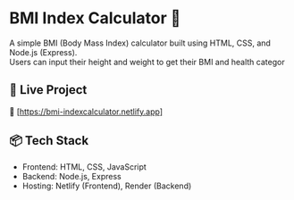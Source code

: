 # BMI Index Calculator 🧮

A simple BMI (Body Mass Index) calculator built using HTML, CSS, and Node.js (Express).  
Users can input their height and weight to get their BMI and health categor

## 🚀 Live Project

🔗 [https://bmi-indexcalculator.netlify.app]

## 📦 Tech Stack

- Frontend: HTML, CSS, JavaScript
- Backend: Node.js, Express
- Hosting: Netlify (Frontend), Render (Backend)
